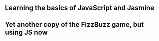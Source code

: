 ## Learning the basics of JavaScript and Jasmine

## Yet another copy of the FizzBuzz game, but using JS now
